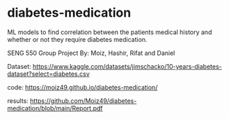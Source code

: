 # diabetes-medication
ML models to find correlation between the patients medical history and whether or not they require diabetes medication.

SENG 550 Group Project By: Moiz, Hashir, Rifat and Daniel 

Dataset: https://www.kaggle.com/datasets/jimschacko/10-years-diabetes-dataset?select=diabetes.csv

code: https://moiz49.github.io/diabetes-medication/ 

results: https://github.com/Moiz49/diabetes-medication/blob/main/Report.pdf
